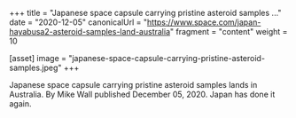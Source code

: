 +++
title = "Japanese space capsule carrying pristine asteroid samples ..."
date = "2020-12-05"
canonicalUrl = "https://www.space.com/japan-hayabusa2-asteroid-samples-land-australia"
fragment = "content"
weight = 10

[asset]
    image = "japanese-space-capsule-carrying-pristine-asteroid-samples.jpeg"
+++

Japanese space capsule carrying pristine asteroid samples lands in 
Australia. By Mike Wall published December 05, 2020. Japan has done it 
again.
